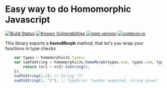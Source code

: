 # Easy way to do Homomorphic Javascript

[![Build Status](https://travis-ci.org/Algiras/homomorphic-js.svg?branch=master)](https://travis-ci.org/Algiras/homomorphic-js) [![Known Vulnerabilities](https://snyk.io/test/npm/homomorphic-js/badge.svg)](https://snyk.io/test/npm/homomorphic-js) [![npm version](https://badge.fury.io/js/homomorphic-js.svg)](https://badge.fury.io/js/homomorphic-js) [![codecov.io](https://codecov.io/github/Algiras/homomorphic-js/coverage.svg?branch=master)](https://codecov.io/github/Algiras/homomorphic-js?branch=master) 

This library exports a **homoMorph** method, that let's you wrap your functions in type checks

```javascript
    var types = homomorphicJs.types;
    var sumToString = homomorphicJs.homoMorph(types.num, types.num, types.str)(function(nr1, nr2){ 
        return (nr1 + nr2).toString(); 
    });
    sumToString(1,2); // String "3"
    sumToString(1, "2"); // TypeError "number expected, string given"
```
 